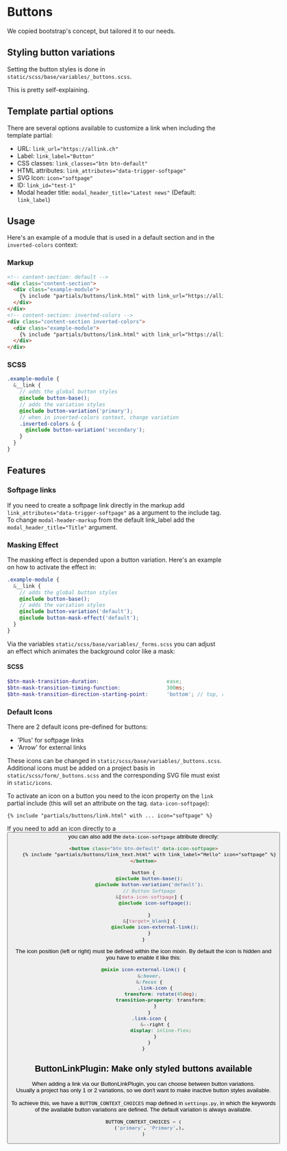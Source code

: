 # Buttons

We copied bootstrap's concept, but tailored it to our needs.

## Styling button variations

Setting the button styles is done in `static/scss/base/variables/_buttons.scss`.

This is pretty self-explaining.

## Template partial options

There are several options available to customize a link when including the template partial:

  - URL: `link_url="https://allink.ch"`
  - Label: `link_label="Button"`
  - CSS classes: `link_classes="btn btn-default"`
  - HTML attributes: `link_attributes="data-trigger-softpage"`
  - SVG Icon: `icon="softpage"`
  - ID: `link_id="test-1"`
  - Modal header title: `modal_header_title="Latest news"` (Default: `link_label`)

## Usage

Here's an example of a module that is used in a default section and in the `inverted-colors` context:

### Markup

```HTML
<!-- content-section: default -->
<div class="content-section">
  <div class="example-module">
    {% include "partials/buttons/link.html" with link_url="https://allink.ch" link_label="allink AG" link_classes="example-module__link" %}
  </div>
</div>
<!-- content-section: inverted-colors -->
<div class="content-section inverted-colors">
  <div class="example-module">
    {% include "partials/buttons/link.html" with link_url="https://allink.ch" link_label="allink AG" link_classes="example-module__link" %}
  </div>
</div>
```

### SCSS

```SCSS
.example-module {
  &__link {
    // adds the global button styles
    @include button-base();
    // adds the variation styles
    @include button-variation('primary');
    // when in inverted-colors context, change variation
    .inverted-colors & {
      @include button-variation('secondary');
    }
  }
}
```

## Features

### Softpage links

If you need to create a softpage link directly in the markup add `link_attributes="data-trigger-softpage"` as a argument to the include tag. To change `modal-header-markup` from the default link_label add the `modal_header_title="Title"` argument.

### Masking Effect

The masking effect is depended upon a button variation. Here's an example on how to activate the effect in:

```SCSS
.example-module {
  &__link {
    // adds the global button styles
    @include button-base();
    // adds the variation styles
    @include button-variation('default');
    @include button-mask-effect('default');
  }
}
```

Via the variables `static/scss/base/variables/_forms.scss` you can adjust an effect which animates the background color like a mask:

#### SCSS

```SCSS
$btn-mask-transition-duration:                      ease;
$btn-mask-transition-timing-function:               300ms;
$btn-mask-transition-direction-starting-point:      'bottom'; // top, right, bottom or left
```


### Default Icons

There are 2 default icons pre-defined for buttons:

- 'Plus' for softpage links
- 'Arrow' for external links

These icons can be changed in `static/scss/base/variables/_buttons.scss`.
Additional icons must be added on a project basis in `static/scss/form/_buttons.scss` and the corresponding SVG file must exist in `static/icons`.

To activate an icon on a button you need to the icon property on the `link` partial include (this will set an attribute on the <a> tag. `data-icon-softpage`):
```HTML
{% include "partials/buttons/link.html" with ... icon="softpage" %}
```
If you need to add an icon directly to a <button> you can also add the `data-icon-softpage` attribute directly:
```HTML
<button class="btn btn-default" data-icon-softpage>
    {% include "partials/buttons/link_text.html" with link_label="Hello" icon="softpage" %}
</button>
```

```SCSS
button {
    @include button-base();
    @include button-variation('default');
    // Button Softpage
    &[data-icon-softpage] {
        @include icon-softpage();

    }
    &[target=_blank] {
        @include icon-external-link();
    }
}
```

The icon position (left or right) must be defined within the icon mixin. By default the icon is hidden and you have to enable it like this:

```SCSS
@mixin icon-external-link() {
    &:hover,
    &:focus {
        .link-icon {
            transform: rotate(45deg);
            transition-property: transform;
        }
    }
    .link-icon {
        &--right {
            display: inline-flex;
        }
    }
}
```


## ButtonLinkPlugin: Make only styled buttons available

When adding a link via our ButtonLinkPlugin, you can choose between button variations.
<br>
Usually a project has only 1 or 2 variations, so we don't want to make inactive button styles available.
<br><br>
To achieve this, we have a `BUTTON_CONTEXT_CHOICES` map defined in `settings.py`, in which the keywords of the available button variations are defined. The default variation is always available.

```python
BUTTON_CONTEXT_CHOICES = (
    ('primary', 'Primary',),
)
```
